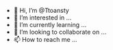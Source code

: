 - 👋 Hi, I’m @Ttoansty
- 👀 I’m interested in ...
- 🌱 I’m currently learning ...
- 💞️ I’m looking to collaborate on ...
- 📫 How to reach me ...

<!---
Ttoansty/Ttoansty is a ✨ special ✨ repository because its `README.md` (this file) appears on your GitHub profile.
You can click the Preview link to take a look at your changes.
--->
